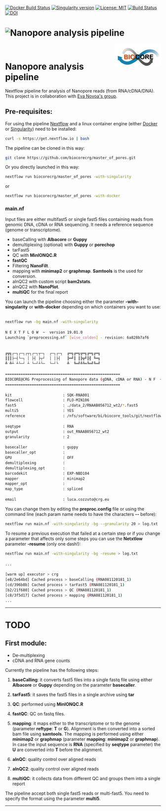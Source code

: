 [![Docker Build Status](https://img.shields.io/docker/automated/biocorecrg/nanopore.svg)](https://cloud.docker.com/u/biocorecrg/repository/docker/biocorecrg/nanopore/builds)
[![Singularity version](https://img.shields.io/badge/Singularity-v2.6.1-green.svg)](https://www.sylabs.io/)
[![License: MIT](https://img.shields.io/badge/License-MIT-yellow.svg)](https://opensource.org/licenses/MIT)
[![Build Status](https://travis-ci.org/biocorecrg/master_of_pores.svg?branch=master)](https://travis-ci.org/biocorecrg/master_of_pores)
[![DOI](https://zenodo.org/badge/179323639.svg)](https://zenodo.org/badge/latestdoi/179323639)


# ![Nanopore analysis pipeline](https://github.com/biocorecrg/nanopore_analysis/blob/master/docs/logo_master.jpg) 

<img align="right" href="https://biocore.crg.eu/" src="https://github.com/CRG-CNAG/BioCoreMiscOpen/blob/master/logo/biocore-logo_small.png" />

<br/>


# Nanopore analysis pipeline
Nextflow pipeline for analysis of Nanopore reads (from RNA/cDNA/DNA). This project is in collaboration with [Eva Novoa's group](https://www.crg.eu/en/programmes-groups/novoa-lab). 


## Pre-requisites:
For using the pipeline [Nextflow](https://www.nextflow.io/) and a linux container engine (either [Docker](https://www.docker.com/) or [Singularity](https://sylabs.io/guides/3.1/user-guide/cli/singularity_apps.html)) need to be installed:

```bash
curl -s https://get.nextflow.io | bash
```

The pipeline can be cloned in this way:

```bash
git clone https://github.com/biocorecrg/master_of_pores.git
```

Or you directly launched in this way:
```bash
nextflow run biocorecrg/master_of_pores -with-singularity
``` 
or
```bash
nextflow run biocorecrg/master_of_pores -with-docker
``` 


### main.nf
Input files are either multifast5 or single fast5 files containing reads from genomic DNA, cDNA or RNA sequencing. 
It needs a reference sequence (genome or transcriptome).


  - baseCalling with **Albacore** or **Guppy**
  - demultiplexing (optional) with **Guppy** or **porechop** 
  - tarFast5
  - QC with **MinIONQC.R**
  - **fastQC**
  - Filtering **NanoFilt**.
  - mapping with **minimap2** or **graphmap**. **Samtools** is the used for conversion.
  - alnQC2 with custom script **bam2stats**.
  - alnQC2 with **NanoPlot**.
  - **multiQC** for the final report
  

You can launch the pipeline choosing either the parameter **-with-singularity** or **with-docker** depending on which containers you want to use:

```bash

nextflow run -bg main.nf -with-singularity

N E X T F L O W  ~  version 19.01.0
Launching `preprocessing.nf` [wise_colden] - revision: 6a828b7af6


╔╦╗┌─┐┌─┐┌┬┐┌─┐┬─┐  ┌─┐┌─┐  ╔═╗╔═╗╦═╗╔═╗╔═╗
║║║├─┤└─┐ │ ├┤ ├┬┘  │ │├┤   ╠═╝║ ║╠╦╝║╣ ╚═╗
╩ ╩┴ ┴└─┘ ┴ └─┘┴└─  └─┘└    ╩  ╚═╝╩╚═╚═╝╚═╝
                                                                                       
====================================================
BIOCORE@CRG Preprocessing of Nanopore data (gDNA, cDNA or RNA) - N F  ~  version 0.1
====================================================

kit                       : SQK-RNA001
flowcell                  : FLO-MIN106
fast5                     : ./data_2/RNAAB056712_wt2/*.fast5
multi5                    : YES
reference                 : /nfs/software/bi/biocore_tools/git/nextflow/master_of_pores/anno/genome.fa.gz

seqtype                   : RNA
output                    : out_RNAAB056712_wt2
granularity               : 2

basecaller                : guppy
basecaller_opt            : 
GPU                       : OFF
demultiplexing            :  
demultiplexing_opt        :  
barcodekit                : EXP-NBD104
mapper                    : minimap2
mapper_opt                : 
map_type                  : spliced

email                     : luca.cozzuto@crg.eu
```

You can change them by editing the **preproc.config** file or using the command line (each param name needs to have the characters **--** before): 

```bash
nextflow run main.nf -with-singularity -bg --granularity 20 > log.txt
```

To resume a previous execution that failed at a certain step or if you change a parameter that affects only some steps you can use the **Netxtlow** parameter **-resume** (only one dash!):


```bash
nextflow run main.nf -with-singularity -bg -resume > log.txt

...

[warm up] executor > crg
[e8/2e64bd] Cached process > baseCalling (RNA081120181_1)
[cd/396b0b] Cached process > tarFast5 (RNA081120181_1)
[b2/21f680] Cached process > QC (RNA081120181_1)
[c8/3f5d17] Cached process > mapping (RNA081120181_1)
...

```

-----------------------------------------------------

# TODO
## First module:
* De-multiplexing
* cDNA and RNA gene counts


Currently the pipeline has the following steps:

1. **baseCalling**: it converts fast5 files into a single fastq file using either **Albacore** or **Guppy** depending on the parameter **basecaller**.
1. **tarFast5**: it saves the fast5 files in a single archive using **tar**
1. **QC**: performed using **MinIONQC.R**
1. **fastQC**: QC on fastq files.
1. **mapping**: it maps either to the transcriptome or to the genome (parameter **reftype**: **T** or **G**). Alignment is then converted into a sorted bam file using **samtools**. The mapping is performed using either **minimap2** or **graphmap** (parameter **mapping**: **minimap2** or **graphmap**). In case the input sequence is **RNA** (specified by **seqtype** parameter) the **U** are converted into **T** before the alignment.
1. **alnQC**: quality control over aligned reads
1. **alnQC2**: quality control over aligned reads




1. **multiQC**: it collects data from different QC and groups them into a single report

The pipeline accept both single fast5 reads or multi-fast5. You need to specify the format using the parameter **multi5**.

-----

